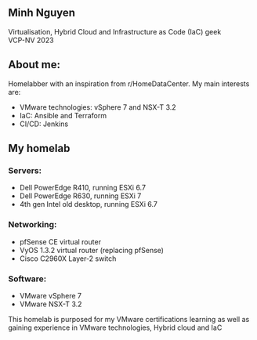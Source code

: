 ## Minh Nguyen
Virtualisation, Hybrid Cloud and Infrastructure as Code (IaC) geek  
VCP-NV 2023

## About me:
Homelabber with an inspiration from r/HomeDataCenter.
My main interests are:
- VMware technologies: vSphere 7 and NSX-T 3.2
- IaC: Ansible and Terraform
- CI/CD: Jenkins

## My homelab
### Servers:
- Dell PowerEdge R410, running ESXi 6.7
- Dell PowerEdge R630, running ESXi 7
- 4th gen Intel old desktop, running ESXi 6.7

### Networking:
- pfSense CE virtual router
- VyOS 1.3.2 virtual router (replacing pfSense)
- Cisco C2960X Layer-2 switch

### Software:
- VMware vSphere 7
- VMware NSX-T 3.2

This homelab is purposed for my VMware certifications learning as well as gaining experience in VMware technologies, Hybrid cloud and IaC
